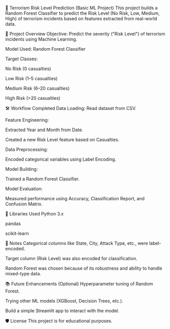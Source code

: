 🎯 Terrorism Risk Level Prediction (Basic ML Project)
This project builds a Random Forest Classifier to predict the Risk Level (No Risk, Low, Medium, High) of terrorism incidents based on features extracted from real-world data.

📑 Project Overview
Objective: Predict the severity ("Risk Level") of terrorism incidents using Machine Learning.

Model Used: Random Forest Classifier

Target Classes:

No Risk (0 casualties)

Low Risk (1–5 casualties)

Medium Risk (6–20 casualties)

High Risk (>20 casualties)

🛠️ Workflow Completed
Data Loading: Read dataset from CSV.

Feature Engineering:

Extracted Year and Month from Date.

Created a new Risk Level feature based on Casualties.

Data Preprocessing:

Encoded categorical variables using Label Encoding.

Model Building:

Trained a Random Forest Classifier.

Model Evaluation:

Measured performance using Accuracy, Classification Report, and Confusion Matrix.

🧪 Libraries Used
Python 3.x

pandas

scikit-learn


📌 Notes
Categorical columns like State, City, Attack Type, etc., were label-encoded.

Target column (Risk Level) was also encoded for classification.

Random Forest was chosen because of its robustness and ability to handle mixed-type data.

📚 Future Enhancements (Optional)
Hyperparameter tuning of Random Forest.

Trying other ML models (XGBoost, Decision Trees, etc.).

Build a simple Streamlit app to interact with the model.

🛡️ License
This project is for educational purposes.
